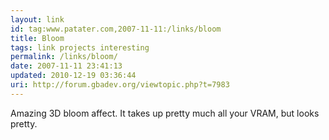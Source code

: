 ```yaml
---
layout: link
id: tag:www.patater.com,2007-11-11:/links/bloom
title: Bloom
tags: link projects interesting
permalink: /links/bloom/
date: 2007-11-11 23:41:13
updated: 2010-12-19 03:36:44
uri: http://forum.gbadev.org/viewtopic.php?t=7983
---
```

Amazing 3D bloom affect. It takes up pretty much all your VRAM, but looks
pretty.
